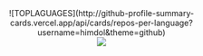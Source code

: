 


<div align=center>
    ![TOPLAGUAGES](http://github-profile-summary-cards.vercel.app/api/cards/repos-per-language?username=himdol&theme=github)
</div>



<div align=center>
    <img src="https://img.shields.io/badge/JAVA-007396?style=for-the-badge&logo=java&logoColor=white">
</div>

